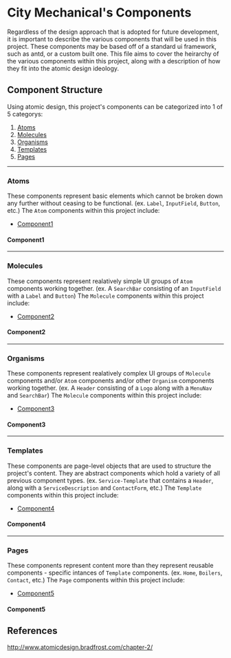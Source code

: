 # City Mechanical's Components

Regardless of the design approach that is adopted for future development, it is important to describe the various components that will be used in this project.  These components may be based off of a standard ui framework, such as antd, or a custom built one.  This file aims to cover the heirarchy of the various components within this project, along with a description of how they fit into the atomic design ideology.

## Component Structure

Using atomic design, this project's components can be categorized into 1 of 5 categorys:

1. [Atoms](#Atoms)
2. [Molecules](#Molecules)
3. [Organisms](#Organisms)
4. [Templates](#Templates)
5. [Pages](#Pages)

---

### Atoms

These components represent basic elements which cannot be broken down any further without ceasing to be functional. (ex. `Label`, `InputField`, `Button`, etc.)  The `Atom` components within this project include:

- [Component1](#Component1)

#### Component1

---

### Molecules

These components represent realatively simple UI groups of `Atom` components working together. (ex. A `SearchBar` consisting of an `InputField` with a `Label` and `Button`)  The `Molecule` components within this project include:

- [Component2](#Component2)

#### Component2

---

### Organisms

These components represent realatively complex UI groups of `Molecule` components and/or `Atom` components and/or other `Organism` components working together. (ex. A `Header` consisting of a `Logo` along with a `MenuNav` and `SearchBar`)  The `Molecule` components within this project include:

- [Component3](#Component3)

#### Component3

---

### Templates

These components are page-level objects that are used to structure the project's content. They are abstract components which hold a variety of all previous component types. (ex. `Service-Template` that contains a `Header`, along with a `ServiceDescription` and `ContactForm`, etc.) The `Template` components within this project include:

- [Component4](#Component4)

#### Component4

---

### Pages

These components represent content more than they represent reusable components - specific intances of `Template` components. (ex. `Home`, `Boilers`, `Contact`, etc.)  The `Page` components within this project include:

- [Component5](#Component5)

#### Component5

## References

<http://www.atomicdesign.bradfrost.com/chapter-2/>
